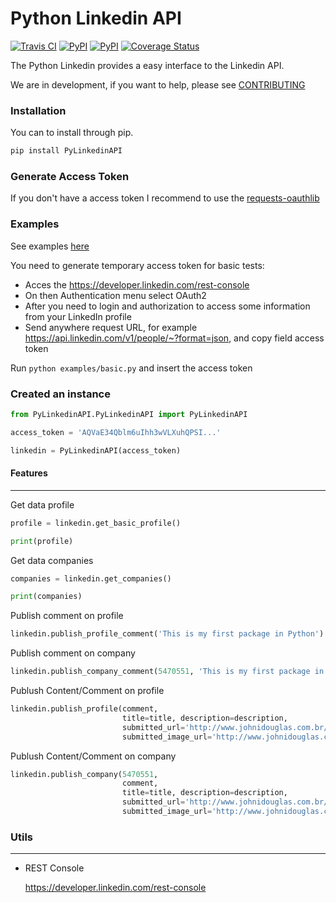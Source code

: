 Python Linkedin API
======

[![Travis CI](https://travis-ci.org/johnidm/PyLinkedinAPI.svg)](https://travis-ci.org/johnidm/PyLinkedinAPI)
[![PyPI](https://img.shields.io/pypi/v/PyLinkedinAPI.svg?style=flat-square)](https://pypi.python.org/pypi/PyLinkedinAPI)
[![PyPI](https://img.shields.io/pypi/v/PyLinkedinAPI.svg?style=flat-square)](https://pypi.python.org/pypi/PyLinkedinAPI)
[![Coverage Status](https://coveralls.io/repos/johnidm/PyLinkedinAPI/badge.svg?branch=master&service=github)](https://coveralls.io/github/johnidm/PyLinkedinAPI?branch=master)

The Python Linkedin provides a easy interface to the Linkedin API.

We are in development, if you want to help, please see [CONTRIBUTING](https://github.com/johnidm/PyLinkedinAPI/blob/master/CONTRIBUTING.rst)

### Installation

You can to install through pip.

```python
pip install PyLinkedinAPI
```

### Generate Access Token

If you don't have a access token I recommend to use the [requests-oauthlib](https://github.com/requests/requests-oauthlib)

### Examples

See examples [here](https://github.com/johnidm/PyLinkedinAPI/blob/master/examples/basic.py)

You need to generate temporary access token for basic tests:

* Acces the https://developer.linkedin.com/rest-console
* On then Authentication menu select OAuth2
* After you need to login and authorization to access some information from your LinkedIn profile
* Send anywhere request URL, for example https://api.linkedin.com/v1/people/~?format=json, and copy field access token

Run `python examples/basic.py` and insert the access token

### Created an instance

```python
from PyLinkedinAPI.PyLinkedinAPI import PyLinkedinAPI

access_token = 'AQVaE34Qblm6uIhh3wVLXuhQPSI...'

linkedin = PyLinkedinAPI(access_token)
```

#### Features
--------

Get data profile

```python
profile = linkedin.get_basic_profile()

print(profile)
```

Get data companies

```python
companies = linkedin.get_companies()

print(companies)
```

Publish comment on profile

```python
linkedin.publish_profile_comment('This is my first package in Python')
```

Publish comment on company


```python
linkedin.publish_company_comment(5470551, 'This is my first package in Python')
```

Publush Content/Comment on profile

```python
linkedin.publish_profile(comment,
                         title=title, description=description,
                         submitted_url='http://www.johnidouglas.com.br/',
                         submitted_image_url='http://www.johnidouglas.com.br/logo.jpeg')
```

Publush Content/Comment on company

```python
linkedin.publish_company(5470551,
                         comment,
                         title=title, description=description,
                         submitted_url='http://www.johnidouglas.com.br/',
                         submitted_image_url='http://www.johnidouglas.com.br/logo.jpeg)

```


### Utils
--------

* REST Console

	https://developer.linkedin.com/rest-console





